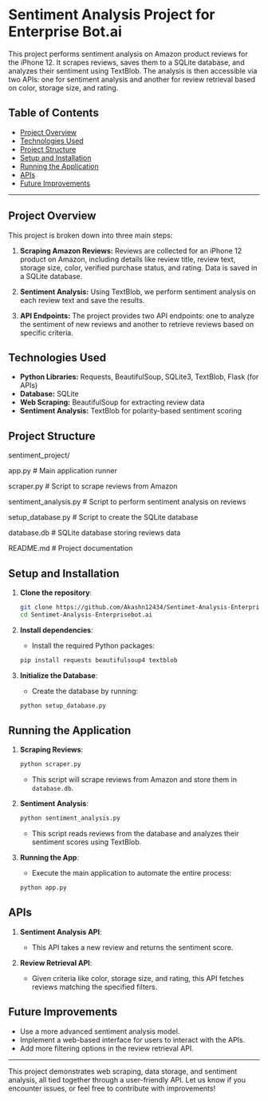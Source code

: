 # Sentiment Analysis Project for Enterprise Bot.ai

This project performs sentiment analysis on Amazon product reviews for the iPhone 12. It scrapes reviews, saves them to a SQLite database, and analyzes their sentiment using TextBlob. The analysis is then accessible via two APIs: one for sentiment analysis and another for review retrieval based on color, storage size, and rating.

## Table of Contents
- [Project Overview](#project-overview)
- [Technologies Used](#technologies-used)
- [Project Structure](#project-structure)
- [Setup and Installation](#setup-and-installation)
- [Running the Application](#running-the-application)
- [APIs](#apis)
- [Future Improvements](#future-improvements)

---

## Project Overview
This project is broken down into three main steps:

1. **Scraping Amazon Reviews:** Reviews are collected for an iPhone 12 product on Amazon, including details like review title, review text, storage size, color, verified purchase status, and rating. Data is saved in a SQLite database.
   
2. **Sentiment Analysis:** Using TextBlob, we perform sentiment analysis on each review text and save the results.
   
3. **API Endpoints:** The project provides two API endpoints: one to analyze the sentiment of new reviews and another to retrieve reviews based on specific criteria.

## Technologies Used
- **Python Libraries:** Requests, BeautifulSoup, SQLite3, TextBlob, Flask (for APIs)
- **Database:** SQLite
- **Web Scraping:** BeautifulSoup for extracting review data
- **Sentiment Analysis:** TextBlob for polarity-based sentiment scoring

## Project Structure
sentiment_project/

app.py                           # Main application runner

scraper.py                       # Script to scrape reviews from Amazon

sentiment_analysis.py             # Script to perform sentiment analysis on reviews

setup_database.py                # Script to create the SQLite database

database.db                      # SQLite database storing reviews data

README.md                        # Project documentation


## Setup and Installation
1. **Clone the repository**:
    ```bash
    git clone https://github.com/Akashn12434/Sentimet-Analysis-Enterprisebot.ai.git
    cd Sentimet-Analysis-Enterprisebot.ai
    ```

2. **Install dependencies**:
   - Install the required Python packages:
    ```bash
    pip install requests beautifulsoup4 textblob
    ```

3. **Initialize the Database**:
   - Create the database by running:
    ```bash
    python setup_database.py
    ```

## Running the Application

1. **Scraping Reviews**:
    ```bash
    python scraper.py
    ```
   - This script will scrape reviews from Amazon and store them in `database.db`.

2. **Sentiment Analysis**:
    ```bash
    python sentiment_analysis.py
    ```
   - This script reads reviews from the database and analyzes their sentiment scores using TextBlob.

3. **Running the App**:
   - Execute the main application to automate the entire process:
    ```bash
    python app.py
    ```

## APIs
1. **Sentiment Analysis API**:
   - This API takes a new review and returns the sentiment score.
   
2. **Review Retrieval API**:
   - Given criteria like color, storage size, and rating, this API fetches reviews matching the specified filters.

## Future Improvements
- Use a more advanced sentiment analysis model.
- Implement a web-based interface for users to interact with the APIs.
- Add more filtering options in the review retrieval API.

---

This project demonstrates web scraping, data storage, and sentiment analysis, all tied together through a user-friendly API. Let us know if you encounter issues, or feel free to contribute with improvements!


